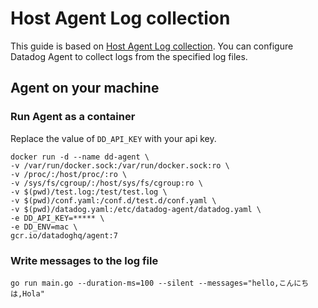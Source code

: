 # Host Agent Log collection

This guide is based on [Host Agent Log collection](https://docs.datadoghq.com/agent/logs/?tab=tailfiles).
You can configure Datadog Agent to collect logs from the specified log files.

## Agent on your machine

### Run Agent as a container

Replace the value of `DD_API_KEY` with your api key.

```shell
docker run -d --name dd-agent \
-v /var/run/docker.sock:/var/run/docker.sock:ro \
-v /proc/:/host/proc/:ro \
-v /sys/fs/cgroup/:/host/sys/fs/cgroup:ro \
-v $(pwd)/test.log:/test/test.log \
-v $(pwd)/conf.yaml:/conf.d/test.d/conf.yaml \
-v $(pwd)/datadog.yaml:/etc/datadog-agent/datadog.yaml \
-e DD_API_KEY=***** \
-e DD_ENV=mac \
gcr.io/datadoghq/agent:7
```

### Write messages to the log file

```shell
go run main.go --duration-ms=100 --silent --messages="hello,こんにちは,Hola"
```
